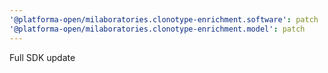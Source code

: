 ```yaml
---
'@platforma-open/milaboratories.clonotype-enrichment.software': patch
'@platforma-open/milaboratories.clonotype-enrichment.model': patch
---
```


Full SDK update
